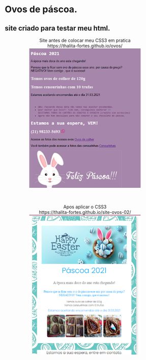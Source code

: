 # Ovos de páscoa.
 ## site criado para testar meu html.

<p align="center">
 Site antes de colocar meu CSS3 em pratica <br/>
https://thalita-fortes.github.io/ovos/<br/>
<img src="https://github.com/Thalita-fortes/ovos/blob/main/imagens/cantesdocss.png" width="350"><br/>
<br/>
 </p>

<p align="center">
 <br/>Apos aplicar o CSS3<br/>
https://thalita-fortes.github.io/site-ovos-02/<br/>
<img src="https://github.com/Thalita-fortes/ovos/blob/main/imagens/PASCOA.png" width="350"><br/>

 </p>
